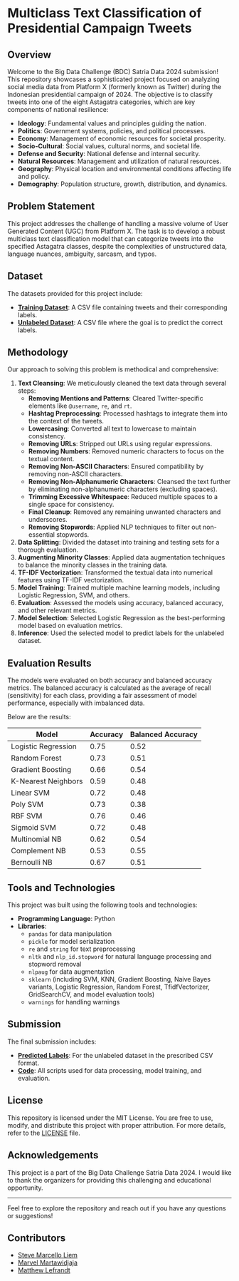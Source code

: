 # Multiclass Text Classification of Presidential Campaign Tweets

## Overview

Welcome to the Big Data Challenge (BDC) Satria Data 2024 submission! This repository showcases a sophisticated project focused on analyzing social media data from Platform X (formerly known as Twitter) during the Indonesian presidential campaign of 2024. The objective is to classify tweets into one of the eight Astagatra categories, which are key components of national resilience:

- **Ideology**: Fundamental values and principles guiding the nation.
- **Politics**: Government systems, policies, and political processes.
- **Economy**: Management of economic resources for societal prosperity.
- **Socio-Cultural**: Social values, cultural norms, and societal life.
- **Defense and Security**: National defense and internal security.
- **Natural Resources**: Management and utilization of natural resources.
- **Geography**: Physical location and environmental conditions affecting life and policy.
- **Demography**: Population structure, growth, distribution, and dynamics.

## Problem Statement

This project addresses the challenge of handling a massive volume of User Generated Content (UGC) from Platform X. The task is to develop a robust multiclass text classification model that can categorize tweets into the specified Astagatra classes, despite the complexities of unstructured data, language nuances, ambiguity, sarcasm, and typos.

## Dataset

The datasets provided for this project include:
- **[Training Dataset](https://bit.ly/dataset_bdc_2024)**: A CSV file containing tweets and their corresponding labels.
- **[Unlabeled Dataset](https://bit.ly/dataset_unlabeled_bdc_2024)**: A CSV file where the goal is to predict the correct labels.


## Methodology

Our approach to solving this problem is methodical and comprehensive:

1. **Text Cleansing**: We meticulously cleaned the text data through several steps:
   - **Removing Mentions and Patterns**: Cleared Twitter-specific elements like `@username`, `re`, and `rt`.
   - **Hashtag Preprocessing**: Processed hashtags to integrate them into the context of the tweets.
   - **Lowercasing**: Converted all text to lowercase to maintain consistency.
   - **Removing URLs**: Stripped out URLs using regular expressions.
   - **Removing Numbers**: Removed numeric characters to focus on the textual content.
   - **Removing Non-ASCII Characters**: Ensured compatibility by removing non-ASCII characters.
   - **Removing Non-Alphanumeric Characters**: Cleansed the text further by eliminating non-alphanumeric characters (excluding spaces).
   - **Trimming Excessive Whitespace**: Reduced multiple spaces to a single space for consistency.
   - **Final Cleanup**: Removed any remaining unwanted characters and underscores.
   - **Removing Stopwords**: Applied NLP techniques to filter out non-essential stopwords.
2. **Data Splitting**: Divided the dataset into training and testing sets for a thorough evaluation.
3. **Augmenting Minority Classes**: Applied data augmentation techniques to balance the minority classes in the training data.
4. **TF-IDF Vectorization**: Transformed the textual data into numerical features using TF-IDF vectorization.
5. **Model Training**: Trained multiple machine learning models, including Logistic Regression, SVM, and others.
6. **Evaluation**: Assessed the models using accuracy, balanced accuracy, and other relevant metrics.
7. **Model Selection**: Selected Logistic Regression as the best-performing model based on evaluation metrics.
8. **Inference**: Used the selected model to predict labels for the unlabeled dataset.

## Evaluation Results
The models were evaluated on both accuracy and balanced accuracy metrics. The balanced accuracy is calculated as the average of recall (sensitivity) for each class, providing a fair assessment of model performance, especially with imbalanced data.

Below are the results:

| Model               | Accuracy | Balanced Accuracy |
|---------------------|----------|-------------------|
| Logistic Regression | 0.75     | 0.52              |
| Random Forest       | 0.73     | 0.51              |
| Gradient Boosting   | 0.66     | 0.54              |
| K-Nearest Neighbors | 0.59     | 0.48              |
| Linear SVM          | 0.72     | 0.48              |
| Poly SVM            | 0.73     | 0.38              |
| RBF SVM             | 0.76     | 0.46              |
| Sigmoid SVM         | 0.72     | 0.48              |
| Multinomial NB      | 0.62     | 0.54              |
| Complement NB       | 0.53     | 0.55              |
| Bernoulli NB        | 0.67     | 0.51              |

## Tools and Technologies
This project was built using the following tools and technologies:

- **Programming Language**: Python
- **Libraries**: 
  - `pandas` for data manipulation
  - `pickle` for model serialization
  - `re` and `string` for text preprocessing
  - `nltk` and `nlp_id.stopword` for natural language processing and stopword removal
  - `nlpaug` for data augmentation
  - `sklearn` (including SVM, KNN, Gradient Boosting, Naive Bayes variants, Logistic Regression, Random Forest, TfidfVectorizer, GridSearchCV, and model evaluation tools)
  - `warnings` for handling warnings

## Submission

The final submission includes:
- [**Predicted Labels**](https://github.com/steveee27/Multiclass-Text-Classification-of-Presidential-Campaign-Tweets/blob/main/jawaban_penyisihan_bdc_2024.csv): For the unlabeled dataset in the prescribed CSV format.
- [**Code**](https://github.com/steveee27/Multiclass-Text-Classification-of-Presidential-Campaign-Tweets/blob/main/code.ipynb): All scripts used for data processing, model training, and evaluation.


## License

This repository is licensed under the MIT License. You are free to use, modify, and distribute this project with proper attribution. For more details, refer to the [LICENSE](LICENSE) file.

## Acknowledgements

This project is a part of the Big Data Challenge Satria Data 2024. I would like to thank the organizers for providing this challenging and educational opportunity.

---

Feel free to explore the repository and reach out if you have any questions or suggestions!

## Contributors
- [Steve Marcello Liem](https://github.com/steveee27)
- [Marvel Martawidjaja](https://github.com/marvelm69)
- [Matthew Lefrandt](https://github.com/MatthewLefrandt)
